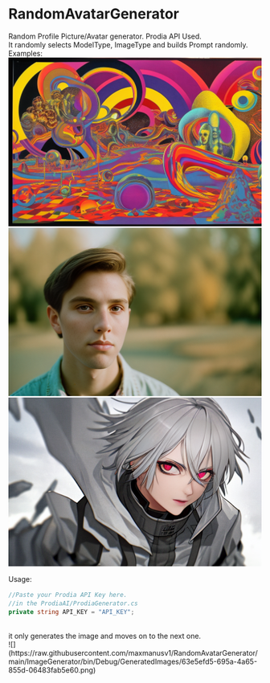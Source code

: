 # RandomAvatarGenerator
Random Profile Picture/Avatar generator. Prodia API Used. <br>
It randomly selects ModelType, ImageType and builds Prompt randomly. 
<br>
Examples:<br> 
![](https://raw.githubusercontent.com/maxmanusv1/RandomAvatarGenerator/main/ImageGenerator/bin/Debug/GeneratedImages/4258a209-9f27-4b39-87dd-7255720a90d1.png)
![](https://raw.githubusercontent.com/maxmanusv1/RandomAvatarGenerator/main/ImageGenerator/bin/Debug/GeneratedImages/40a88f74-17cf-4777-a0e9-e95b9cadadc7.png)
![](https://raw.githubusercontent.com/maxmanusv1/RandomAvatarGenerator/main/ImageGenerator/bin/Debug/GeneratedImages/63e5efd5-695a-4a65-855d-06483fab5e60.png)

Usage: 
```csharp
//Paste your Prodia API Key here. 
//in the ProdiaAI/ProdiaGenerator.cs
private string API_KEY = "API_KEY";
``` 
<br>
it only generates the image and moves on to the next one. 
<br>
![](https://raw.githubusercontent.com/maxmanusv1/RandomAvatarGenerator/main/ImageGenerator/bin/Debug/GeneratedImages/63e5efd5-695a-4a65-855d-06483fab5e60.png)
